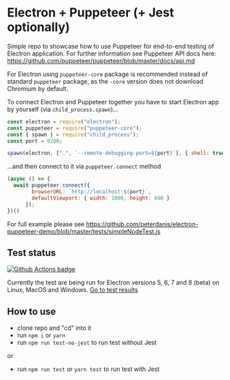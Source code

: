 # Electron + Puppeteer (+ Jest optionally)

Simple repo to showcase how to use Puppeteer for end-to-end testing of Electron application. For further information see Puppeteer API docs here: https://github.com/puppeteer/puppeteer/blob/master/docs/api.md

For Electron using `puppeteer-core` package is recommended instead of standard `puppeteer` package, as the `-core` version does not download Chromium by default.

To connect Electron and Puppeteer together you have to start Electron app by yourself (via `child_process.spawn`)...
```Javascript
const electron = require("electron");
const puppeteer = require("puppeteer-core");
const { spawn } = require("child_process");
const port = 9200;

spawn(electron, [".", `--remote-debugging-port=${port}`], { shell: true });
```
...and then connect to it via `puppeteer.connect` method
```Javascript
(async () => {
  await puppeteer.connect({
        browserURL: `http://localhost:${port}`,
        defaultViewport: { width: 1000, height: 600 }
      });
})()
```

For full example please see https://github.com/peterdanis/electron-puppeteer-demo/blob/master/tests/simpleNodeTest.js

## Test status

[![Github Actions badge](https://github.com/peterdanis/electron-puppeteer-demo/workflows/Tests/badge.svg?event=push)](https://github.com/peterdanis/electron-puppeteer-demo/actions)

Currently the test are being run for Electron versions 5, 6, 7 and 8 (beta) on Linux, MacOS and Windows. [Go to test results](https://github.com/peterdanis/electron-puppeteer-demo/actions)

## How to use
- clone repo and "cd" into it
- run `npm i` or `yarn`
- run `npm run test-no-jest` to run test without Jest

or

- run `npm run test` or `yarn test` to run test with Jest

